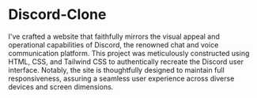 # Discord-Clone
I've crafted a website that faithfully mirrors the visual appeal and operational capabilities of Discord, the renowned chat and voice communication platform. This project was meticulously constructed using HTML, CSS, and Tailwind CSS to authentically recreate the Discord user interface. Notably, the site is thoughtfully designed to maintain full responsiveness, assuring a seamless user experience across diverse devices and screen dimensions.
